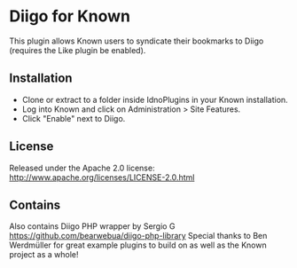 Diigo for Known
====================

This plugin allows Known users to syndicate their bookmarks to Diigo (requires the Like plugin be enabled).

Installation
------------

* Clone or extract to a folder inside IdnoPlugins in your Known installation.
* Log into Known and click on Administration > Site Features.
* Click "Enable" next to Diigo.

License
-------

Released under the Apache 2.0 license: http://www.apache.org/licenses/LICENSE-2.0.html

Contains
--------

Also contains Diigo PHP wrapper by Sergio G https://github.com/bearwebua/diigo-php-library
Special thanks to Ben Werdmüller for great example plugins to build on as well as the Known project as a whole!
